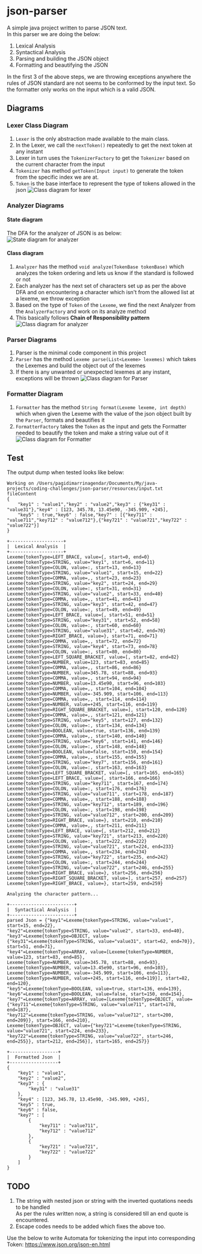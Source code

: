 # json-parser
A simple java project written to parse JSON text.<br>
In this parser we are doing the below:
1. Lexical Analysis
2. Syntactical Analysis
3. Parsing and building the JSON object
4. Formatting and beautifying the JSON

In the first 3 of the above steps, we are throwing exceptions anywhere the rules of JSON standard are not
seems to be conformed by the input text. So the formatter only works on the input which is a valid JSON.

## Diagrams
### Lexer Class Diagram
1. `Lexer` is the only abstraction made available to the main class.
2. In the Lexer, we call the `nextToken()` repeatedly to get the next token at any instant
3. Lexer in turn uses the `TokenizerFactory` to get the `Tokenizer` based on the current character from the input
4. `Tokenizer` has method `getToken(Input input)` to generate the token from the specific index we are at.
5. `Token` is the base interface to represent the type of tokens allowed in the json
![Class diagram for lexer](UML/Lexer.png "Class diagram of Lexer")

### Analyzer Diagrams
#### State diagram
The DFA for the analyzer of JSON is as below: <br>
![State diagram for analyzer](UML/DFA-json-analyzer.png "State diagram of Analyzer")

#### Class diagram
1. `Analyzer` has the method `void analyze(TokenBase tokenBase)` which analyzes the token ordering and lets us know if the standard is followed or not
2. Each analyzer has the next set of characters set up as per the above DFA and on encountering a character which isn't from the allowed list at a lexeme, we throw exception
3. Based on the type of `Token` of the `Lexeme`, we find the next Analyzer from the `AnalyzerFactory` and work on its analyze method
4. This basically follows **Chain of Responsibility pattern**
![Class diagram for analyzer](UML/Analyzer.png "Class diagram of Analyzer")

### Parser Diagrams
1. Parser is the minimal code component in this project
2. `Parser` has the method `Lexeme parse(List<Lexeme> lexemes)` which takes the Lexemes and build the object out of the lexemes
3. If there is any unwanted or unexpected lexemes at any instant, exceptions will be thrown
![Class diagram for Parser](UML/Parser.png "Class diagram of Parser")

### Formatter Diagram
1. `Formatter` has the method `String format(Lexeme lexeme, int depth)` which when given the Lexeme with the value of the json object built by the `Parser`, formats and beautifies it
2. `FormatterFactory` takes the `Token` as the input and gets the Formatter needed to beautify the token and make a string value out of it
![Class diagram for Formatter](UML/Formatter.png "Class diagram of Formatter")


## Test
The output dump when tested looks like below:
```commandline
Working on /Users/pagidimarrinagendar/Documents/My/java-projects/coding-challenges/json-parser/resources/input.txt
fileContent
{
    "key1" : "value1","key2" : "value2","key3" : {"key31" : "value31"},"key4" : [123, 345.78, 13.45e90, -345.909, +245],
    "key5" : true,"key6" : false,"key7" : [{"key711" : "value711","key712" : "value712"},{"key721" : "value721","key722" : "value722"}]
}

+--------------------+
|  Lexical Analysis  |
+--------------------+
Lexeme{tokenType=LEFT_BRACE, value={, start=0, end=0}
Lexeme{tokenType=STRING, value="key1", start=6, end=11}
Lexeme{tokenType=COLON, value=:, start=13, end=13}
Lexeme{tokenType=STRING, value="value1", start=15, end=22}
Lexeme{tokenType=COMMA, value=,, start=23, end=23}
Lexeme{tokenType=STRING, value="key2", start=24, end=29}
Lexeme{tokenType=COLON, value=:, start=31, end=31}
Lexeme{tokenType=STRING, value="value2", start=33, end=40}
Lexeme{tokenType=COMMA, value=,, start=41, end=41}
Lexeme{tokenType=STRING, value="key3", start=42, end=47}
Lexeme{tokenType=COLON, value=:, start=49, end=49}
Lexeme{tokenType=LEFT_BRACE, value={, start=51, end=51}
Lexeme{tokenType=STRING, value="key31", start=52, end=58}
Lexeme{tokenType=COLON, value=:, start=60, end=60}
Lexeme{tokenType=STRING, value="value31", start=62, end=70}
Lexeme{tokenType=RIGHT_BRACE, value=}, start=71, end=71}
Lexeme{tokenType=COMMA, value=,, start=72, end=72}
Lexeme{tokenType=STRING, value="key4", start=73, end=78}
Lexeme{tokenType=COLON, value=:, start=80, end=80}
Lexeme{tokenType=LEFT_SQUARE_BRACKET, value=[, start=82, end=82}
Lexeme{tokenType=NUMBER, value=123, start=83, end=85}
Lexeme{tokenType=COMMA, value=,, start=86, end=86}
Lexeme{tokenType=NUMBER, value=345.78, start=88, end=93}
Lexeme{tokenType=COMMA, value=,, start=94, end=94}
Lexeme{tokenType=NUMBER, value=13.45e90, start=96, end=103}
Lexeme{tokenType=COMMA, value=,, start=104, end=104}
Lexeme{tokenType=NUMBER, value=-345.909, start=106, end=113}
Lexeme{tokenType=COMMA, value=,, start=114, end=114}
Lexeme{tokenType=NUMBER, value=+245, start=116, end=119}
Lexeme{tokenType=RIGHT_SQUARE_BRACKET, value=], start=120, end=120}
Lexeme{tokenType=COMMA, value=,, start=121, end=121}
Lexeme{tokenType=STRING, value="key5", start=127, end=132}
Lexeme{tokenType=COLON, value=:, start=134, end=134}
Lexeme{tokenType=BOOLEAN, value=true, start=136, end=139}
Lexeme{tokenType=COMMA, value=,, start=140, end=140}
Lexeme{tokenType=STRING, value="key6", start=141, end=146}
Lexeme{tokenType=COLON, value=:, start=148, end=148}
Lexeme{tokenType=BOOLEAN, value=false, start=150, end=154}
Lexeme{tokenType=COMMA, value=,, start=155, end=155}
Lexeme{tokenType=STRING, value="key7", start=156, end=161}
Lexeme{tokenType=COLON, value=:, start=163, end=163}
Lexeme{tokenType=LEFT_SQUARE_BRACKET, value=[, start=165, end=165}
Lexeme{tokenType=LEFT_BRACE, value={, start=166, end=166}
Lexeme{tokenType=STRING, value="key711", start=167, end=174}
Lexeme{tokenType=COLON, value=:, start=176, end=176}
Lexeme{tokenType=STRING, value="value711", start=178, end=187}
Lexeme{tokenType=COMMA, value=,, start=188, end=188}
Lexeme{tokenType=STRING, value="key712", start=189, end=196}
Lexeme{tokenType=COLON, value=:, start=198, end=198}
Lexeme{tokenType=STRING, value="value712", start=200, end=209}
Lexeme{tokenType=RIGHT_BRACE, value=}, start=210, end=210}
Lexeme{tokenType=COMMA, value=,, start=211, end=211}
Lexeme{tokenType=LEFT_BRACE, value={, start=212, end=212}
Lexeme{tokenType=STRING, value="key721", start=213, end=220}
Lexeme{tokenType=COLON, value=:, start=222, end=222}
Lexeme{tokenType=STRING, value="value721", start=224, end=233}
Lexeme{tokenType=COMMA, value=,, start=234, end=234}
Lexeme{tokenType=STRING, value="key722", start=235, end=242}
Lexeme{tokenType=COLON, value=:, start=244, end=244}
Lexeme{tokenType=STRING, value="value722", start=246, end=255}
Lexeme{tokenType=RIGHT_BRACE, value=}, start=256, end=256}
Lexeme{tokenType=RIGHT_SQUARE_BRACKET, value=], start=257, end=257}
Lexeme{tokenType=RIGHT_BRACE, value=}, start=259, end=259}

Analyzing the character pattern...

+------------------------+
|  Syntactical Analysis  |
+------------------------+
parsed Json = {"key1"=Lexeme{tokenType=STRING, value="value1", start=15, end=22}, 
"key2"=Lexeme{tokenType=STRING, value="value2", start=33, end=40}, 
"key3"=Lexeme{tokenType=OBJECT, value={"key31"=Lexeme{tokenType=STRING, value="value31", start=62, end=70}}, start=51, end=71}, 
"key4"=Lexeme{tokenType=ARRAY, value=[Lexeme{tokenType=NUMBER, value=123, start=83, end=85}, 
Lexeme{tokenType=NUMBER, value=345.78, start=88, end=93}, 
Lexeme{tokenType=NUMBER, value=13.45e90, start=96, end=103}, 
Lexeme{tokenType=NUMBER, value=-345.909, start=106, end=113}, 
Lexeme{tokenType=NUMBER, value=+245, start=116, end=119}], start=82, end=120}, 
"key5"=Lexeme{tokenType=BOOLEAN, value=true, start=136, end=139}, 
"key6"=Lexeme{tokenType=BOOLEAN, value=false, start=150, end=154}, 
"key7"=Lexeme{tokenType=ARRAY, value=[Lexeme{tokenType=OBJECT, value={"key711"=Lexeme{tokenType=STRING, value="value711", start=178, end=187}, 
"key712"=Lexeme{tokenType=STRING, value="value712", start=200, end=209}}, start=166, end=210}, 
Lexeme{tokenType=OBJECT, value={"key721"=Lexeme{tokenType=STRING, value="value721", start=224, end=233}, 
"key722"=Lexeme{tokenType=STRING, value="value722", start=246, end=255}}, start=212, end=256}], start=165, end=257}}

+------------------+
|  Formatted Json  |
+------------------+
{
	"key1" : "value1", 
	"key2" : "value2", 
	"key3" : {
		"key31" : "value31"
	}, 
	"key4" : [123, 345.78, 13.45e90, -345.909, +245], 
	"key5" : true, 
	"key6" : false, 
	"key7" : [
		{
			"key711" : "value711", 
			"key712" : "value712"
		}, 
		{
			"key721" : "value721", 
			"key722" : "value722"
		}
	]
}

```

## TODO
1. The string with nested json or string with the inverted quotations needs to be handled <br>
   As per the rules written now, a string is considered till an end quote is encountered.
2. Escape codes needs to be added which fixes the above too.

Use the below to write Automata for tokenizing the input into corresponding Token:
https://www.json.org/json-en.html